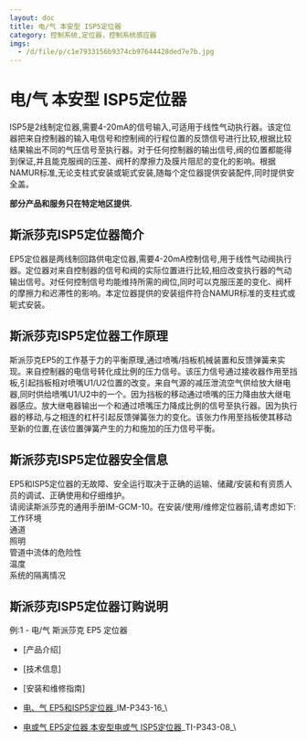 ```yaml
---
layout: doc
title: 电/气 本安型 ISP5定位器
category: 控制系统,定位器，控制系统感应器
imgs:
  - /d/file/p/c1e7933156b9374cb97644428ded7e7b.jpg
---
```


# 电/气 本安型 ISP5定位器

ISP5是2线制定位器,需要4-20mA的信号输入,可适用于线性气动执行器。该定位器把来自控制器的输入电信号和控制阀的行程位置的反馈信号进行比较,根据比较结果输出不同的气压信号至执行器。对于任何控制器的输出信号,阀的位置都能得到保证,并且能克服阀的压差、阀杆的摩擦力及膜片阻尼的变化的影响。根据NAMUR标准,无论支柱式安装或轭式安装,随每个定位器提供安装配件,同时提供安全盖。

**部分产品和服务只在特定地区提供.**

## 斯派莎克ISP5定位器简介

EP5定位器是两线制回路供电定位器,需要4-20mA控制信号,用于线性气动阀执行器。定位器对来自控制器的信号和阀的实际位置进行比较,相应改变执行器的气动输出信号。对任何控制信号均能维持所需的阀位,同时可以克服压差的变化、阀杆的摩擦力和迟滞性的影响。本定位器提供的安装组件符合NAMUR标准的支柱式或轭式安装。

## 斯派莎克ISP5定位器工作原理

斯派莎克EP5的工作基于力的平衡原理,通过喷嘴/挡板机械装置和反馈弹簧来实现。来自控制器的电信号转化成比例的压力信号。该压力信号通过接收器作用至挡板,引起挡板相对喷嘴U1/U2位置的改变。来自气源的减压泄流空气供给放大继电器,同时供给喷嘴U1/U2中的一个。因为挡板的移动通过喷嘴的压力降由放大继电器感应。放大继电器输出一个和通过喷嘴压力降成比例的信号至执行器。因为执行器的移动,与之相连的杠杆引起反馈弹簧张力的变化。该张力作用至挡板使其移动至新的位置,在该位置弹簧产生的力和施加的压力信号平衡。

## 斯派莎克ISP5定位器安全信息

EP5和ISP5定位器的无故障、安全运行取决于正确的运输、储藏/安装和有资质人员的调试、正确使用和仔细维护。  
请阅读斯派莎克的通用手册IM-GCM-10。在安装/使用/维修定位器前,请考虑如下:  
工作环境  
通道  
照明  
管道中流体的危险性  
温度  
系统的隔离情况

## 斯派莎克ISP5定位器订购说明

例:1 - 电/气 斯派莎克 EP5 定位器

- [产品介绍]
- [技术信息]
- [安装和维修指南]

- [电、气 EP5和ISP5定位器](/d/pdf/IM-P343-16-EP5和ISP5电、气定位器.pdf)\_IM-P343-16\_\

- [电或气 EP5定位器 本安型电或气 ISP5定位器](/d/pdf/TI-P343-08-EP5%20电或气定位器%20%20ISP5本安型电或气定位器.pdf)\_TI-P343-08\_\
